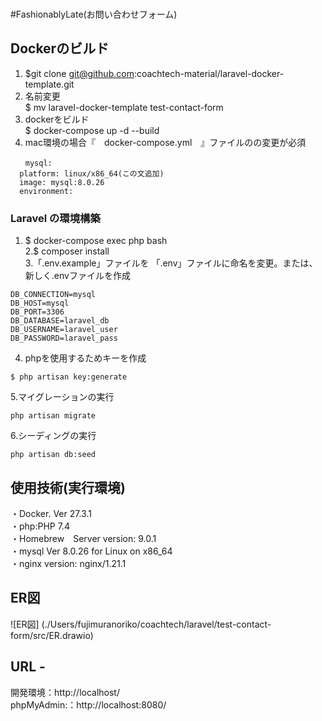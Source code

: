 <br>#FashionablyLate(お問い合わせフォーム)</ins>

## Dockerのビルド 
 1. $git clone git@github.com:coachtech-material/laravel-docker-template.git<br>
 2. 名前変更<br>
    $ mv laravel-docker-template test-contact-form<br>
 3. dockerをビルド<br>
    $ docker-compose up -d --build<br>
 4. mac環境の場合『　docker-compose.yml　』ファイルのの変更が必須<br>
  ```
　　mysql:
    platform: linux/x86_64(この文追加)
    image: mysql:8.0.26
    environment:
  ```

### Laravel の環境構築<br>
1. $ docker-compose exec php bash<br>
2.$ composer install<br>
3.「.env.example」ファイルを 「.env」ファイルに命名を変更。または、新しく.envファイルを作成
```
DB_CONNECTION=mysql
DB_HOST=mysql
DB_PORT=3306
DB_DATABASE=laravel_db
DB_USERNAME=laravel_user
DB_PASSWORD=laravel_pass
```

4. phpを使用するためキーを作成<br>
 ```
$ php artisan key:generate
```
5.マイグレーションの実行
```
php artisan migrate
```
6.シーディングの実行
```
php artisan db:seed
```

 ## 使用技術(実行環境)<br>

・Docker. Ver 27.3.1<br>
・php:PHP 7.4<br>
・Homebrew　Server version: 9.0.1 <br>
・mysql  Ver 8.0.26 for Linux on x86_64<br>
・nginx version: nginx/1.21.1<br>

## ER図 <br>
![ER図] (./Users/fujimuranoriko/coachtech/laravel/test-contact-form/src/ER.drawio)
## URL -
開発環境：http://localhost/<br>
phpMyAdmin:：http://localhost:8080/
